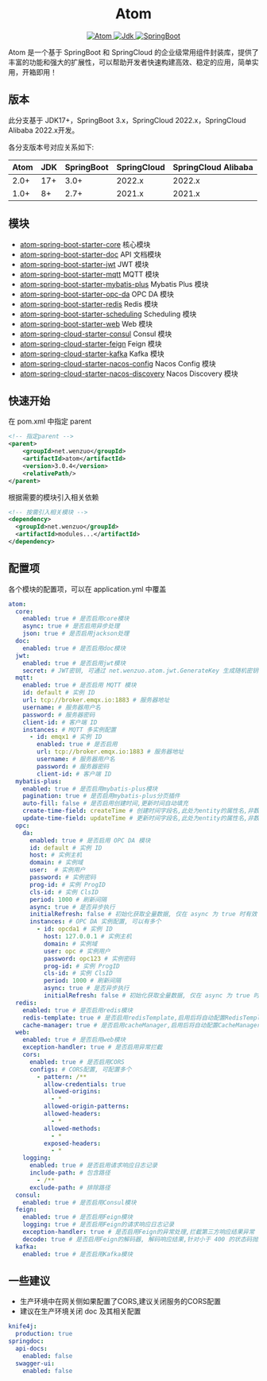 <h1 align="center">Atom</h1>

<p align="center">
	<a target="_blank" href="https://central.sonatype.com/artifact/net.wenzuo/atom">
        <img alt="Atom" src="https://img.shields.io/maven-central/v/net.wenzuo/atom?label=Atom">
	</a>
	<a target="_blank" href="https://www.oracle.com/technetwork/java/javase/downloads/index.html">
		<img alt="Jdk" src="https://img.shields.io/badge/Jdk-17+-blue.svg" />
	</a>
	<a target="_blank" href="https://central.sonatype.com/artifact/org.springframework.boot/spring-boot">
        <img alt="SpringBoot" src="https://img.shields.io/badge/SpringBoot-3.0+-73b839.svg?logo=springboot" />
	</a>
</p>

Atom 是一个基于 SpringBoot 和 SpringCloud 的企业级常用组件封装库，提供了丰富的功能和强大的扩展性，可以帮助开发者快速构建高效、稳定的应用，简单实用，开箱即用！

## 版本

此分支基于 JDK17+，SpringBoot 3.x，SpringCloud 2022.x，SpringCloud Alibaba 2022.x开发。

各分支版本号对应关系如下:

| Atom | JDK | SpringBoot | SpringCloud | SpringCloud Alibaba |
|------|-----|------------|-------------|---------------------|
| 2.0+ | 17+ | 3.0+       | 2022.x      | 2022.x              |
| 1.0+ | 8+  | 2.7+       | 2021.x      | 2021.x              |

## 模块

- [atom-spring-boot-starter-core](atom-spring-boot-starter-core) 核心模块
- [atom-spring-boot-starter-doc](atom-spring-boot-starter-doc) API 文档模块
- [atom-spring-boot-starter-jwt](atom-spring-boot-starter-jwt) JWT 模块
- [atom-spring-boot-starter-mqtt](atom-spring-boot-starter-mqtt) MQTT 模块
- [atom-spring-boot-starter-mybatis-plus](atom-spring-boot-starter-mybatis-plus) Mybatis Plus 模块
- [atom-spring-boot-starter-opc-da](atom-spring-boot-starter-opc-da) OPC DA 模块
- [atom-spring-boot-starter-redis](atom-spring-boot-starter-redis) Redis 模块
- [atom-spring-boot-starter-scheduling](atom-spring-boot-starter-scheduling) Scheduling 模块
- [atom-spring-boot-starter-web](atom-spring-boot-starter-web) Web 模块
- [atom-spring-cloud-starter-consul](atom-spring-cloud-starter-consul) Consul 模块
- [atom-spring-cloud-starter-feign](atom-spring-cloud-starter-feign) Feign 模块
- [atom-spring-cloud-starter-kafka](atom-spring-cloud-starter-kafka) Kafka 模块
- [atom-spring-cloud-starter-nacos-config](atom-spring-cloud-starter-nacos-config) Nacos Config 模块
- [atom-spring-cloud-starter-nacos-discovery](atom-spring-cloud-starter-nacos-discovery) Nacos Discovery 模块

## 快速开始

在 pom.xml 中指定 parent

```xml
<!-- 指定parent -->
<parent>
	<groupId>net.wenzuo</groupId>
	<artifactId>atom</artifactId>
	<version>3.0.4</version>
	<relativePath/>
</parent>
```

根据需要的模块引入相关依赖

```xml
<!-- 按需引入相关模块 -->
<dependency>
  <groupId>net.wenzuo</groupId>
  <artifactId>modules...</artifactId>
</dependency>
```

## 配置项

各个模块的配置项，可以在 application.yml 中覆盖

```yaml
atom:
  core:
    enabled: true # 是否启用core模块
    async: true # 是否启用异步处理
    json: true # 是否启用jackson处理
  doc:
    enabled: true # 是否启用doc模块
  jwt:
    enabled: true # 是否启用jwt模块
    secret: # JWT密钥, 可通过 net.wenzuo.atom.jwt.GenerateKey 生成随机密钥
  mqtt:
    enabled: true # 是否启用 MQTT 模块
    id: default # 实例 ID
    url: tcp://broker.emqx.io:1883 # 服务器地址
    username: # 服务器用户名
    password: # 服务器密码
    client-id: # 客户端 ID
    instances: # MQTT 多实例配置
      - id: emqx1 # 实例 ID
        enabled: true # 是否启用
        url: tcp://broker.emqx.io:1883 # 服务器地址
        username: # 服务器用户名
        password: # 服务器密码
        client-id: # 客户端 ID
  mybatis-plus:
    enabled: true # 是否启用mybatis-plus模块
    pagination: true # 是否启用mybatis-plus分页插件
    auto-fill: false # 是否启用创建时间,更新时间自动填充
    create-time-field: createTime # 创建时间字段名,此处为entity的属性名,非数据库字段名
    update-time-field: updateTime # 更新时间字段名,此处为entity的属性名,非数据库字段名
  opc:
    da:
      enabled: true # 是否启用 OPC DA 模块
      id: default # 实例 ID
      host: # 实例主机
      domain: # 实例域
      user:  # 实例用户
      password: # 实例密码
      prog-id: # 实例 ProgID
      cls-id: # 实例 ClsID
      period: 1000 # 刷新间隔
      async: true # 是否异步执行
      initialRefresh: false # 初始化获取全量数据, 仅在 async 为 true 时有效
      instances: # OPC DA 实例配置, 可以有多个
        - id: opcda1 # 实例 ID
          host: 127.0.0.1 # 实例主机
          domain: # 实例域
          user: opc # 实例用户
          password: opc123 # 实例密码
          prog-id: # 实例 ProgID
          cls-id: # 实例 ClsID
          period: 1000 # 刷新间隔
          async: true # 是否异步执行
          initialRefresh: false # 初始化获取全量数据, 仅在 async 为 true 时有效
  redis:
    enabled: true # 是否启用redis模块
    redis-template: true # 是否启用redisTemplate,启用后将自动配置RedisTemplate<String, Object>, 使用jackson序列化value
    cache-manager: true # 是否启用cacheManager,启用后将自动配置CacheManager, 使用jackson序列化value
  web:
    enabled: true # 是否启用web模块
    exception-handler: true # 是否启用异常拦截
    cors:
      enabled: true # 是否启用CORS
      configs: # CORS配置, 可配置多个
        - pattern: /**
          allow-credentials: true
          allowed-origins:
            - *
          allowed-origin-patterns:
          allowed-headers:
            - *
          allowed-methods:
            - *
          exposed-headers:
            - *
    logging:
      enabled: true # 是否启用请求响应日志记录
      include-path: # 包含路径
        - /**
      exclude-path: # 排除路径
  consul:
    enabled: true # 是否启用Consul模块
  feign:
    enabled: true # 是否启用Feign模块
    logging: true # 是否启用Feign的请求响应日志记录
    exception-handler: true # 是否启用Feign的异常处理,拦截第三方响应结果异常
    decode: true # 是否启用Feign的解码器, 解码响应结果,针对小于 400 的状态码抛出异常
  kafka:
    enabled: true # 是否启用Kafka模块
```

## 一些建议

- 生产环境中在网关侧如果配置了CORS,建议关闭服务的CORS配置
- 建议在生产环境关闭 doc 及其相关配置

```yaml
knife4j:
  production: true
springdoc:
  api-docs:
    enabled: false
  swagger-ui:
    enabled: false
```